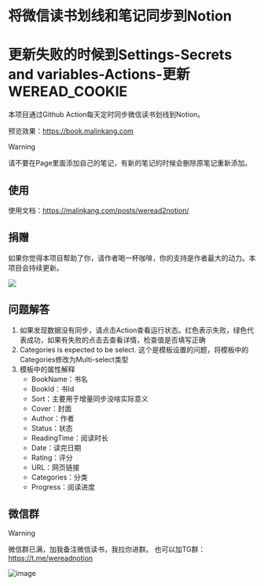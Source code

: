 # 将微信读书划线和笔记同步到Notion


# 更新失败的时候到Settings-Secrets and variables-Actions-更新WEREAD_COOKIE

本项目通过Github Action每天定时同步微信读书划线到Notion。

预览效果：https://book.malinkang.com

> [!WARNING]  
> 请不要在Page里面添加自己的笔记，有新的笔记的时候会删除原笔记重新添加。


## 使用

使用文档：https://malinkang.com/posts/weread2notion/

## 捐赠

如果你觉得本项目帮助了你，请作者喝一杯咖啡，你的支持是作者最大的动力。本项目会持续更新。

![](./asset/WechatIMG27.jpg)

## 问题解答

1. 如果发现数据没有同步，请点击Action查看运行状态。红色表示失败，绿色代表成功，如果有失败的点击去查看详情，检查值是否填写正确
2. Categories is expected to be select. 这个是模板设置的问题，将模板中的Categories修改为Multi-select类型
3. 模板中的属性解释
    * BookName：书名
    * BookId：书Id
    * Sort：主要用于增量同步没啥实际意义
    * Cover：封面
    * Author：作者
    * Status：状态
    * ReadingTime：阅读时长
    * Date：读完日期
    * Rating：评分
    * URL：网页链接
    * Categories：分类
    * Progress：阅读进度


## 微信群
> [!WARNING]  
> 微信群已满，加我备注微信读书，我拉你进群。
> 也可以加TG群：https://t.me/wereadnotion

 ![image](./asset/WechatIMG24.jpg)


